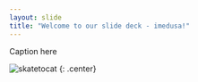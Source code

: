 ```yaml
---
layout: slide
title: "Welcome to our slide deck - imedusa!"
---
```


Caption here

![skatetocat](https://octodex.github.com/images/skatetocat.png)
{: .center}
